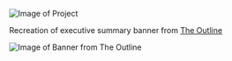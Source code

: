 ![Image of Project]('screenshot.png')

Recreation of executive summary banner from [The Outline](https://theoutline.com/post/485/someone-really-should-ask-trump-about-automated-jobs)

![Image of Banner from The Outline]('example.png')
